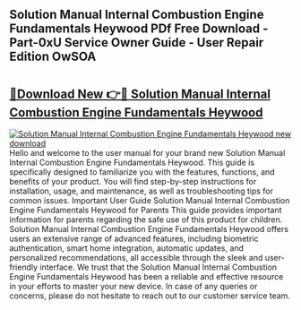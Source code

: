 ## Solution Manual Internal Combustion Engine Fundamentals Heywood PDf Free Download - Part-0xU Service Owner Guide - User Repair Edition OwSOA

# <h2><a href="http://bc64262.oget.top/?id=Solution+Manual+Internal+Combustion+Engine+Fundamentals+Heywood">🔗Download New 👉🔴 Solution Manual Internal Combustion Engine Fundamentals Heywood</a></h2>

[![Solution Manual Internal Combustion Engine Fundamentals Heywood new download](https://i.imgur.com/5g1atiW.png)](http://bc64262.oget.top/?id=Solution+Manual+Internal+Combustion+Engine+Fundamentals+Heywood)
Hello and welcome to the user manual for your brand new Solution Manual Internal Combustion Engine Fundamentals Heywood. This guide is specifically designed to familiarize you with the features, functions, and benefits of your product. You will find step-by-step instructions for installation, usage, and maintenance, as well as troubleshooting tips for common issues. Important User Guide Solution Manual Internal Combustion Engine Fundamentals Heywood for Parents This guide provides important information for parents regarding the safe use of this product for children. Solution Manual Internal Combustion Engine Fundamentals Heywood offers users an extensive range of advanced features, including biometric authentication, smart home integration, automatic updates, and personalized recommendations, all accessible through the sleek and user-friendly interface. We trust that the Solution Manual Internal Combustion Engine Fundamentals Heywood has been a reliable and effective resource in your efforts to master your new device. In case of any queries or concerns, please do not hesitate to reach out to our customer service team.
